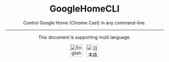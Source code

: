 <h1 align="center">GoogleHomeCLI</h1>

<p align="center">Control Google Home (Chrome Cast) in any command-line.</p>

---

<p align="center">This document is supporting multi language.</p>

<p align="center">
    <a href="https://github.com/P2P-Develop/GoogleHomeCLI/blob/master/docs/README-en.md"
    ><img
            height="40"
            src="https://raw.githubusercontent.com/google/region-flags/gh-pages/svg/US.svg"
            alt="English"
    ></a>
    &nbsp;
    <a href="https://github.com/P2P-Develop/GoogleHomeCLI/blob/master/docs/README-ja.md"
    ><img
            height="40"
            src="https://raw.githubusercontent.com/google/region-flags/gh-pages/svg/JP.svg"
            alt="日本語"
    ></a>
</p>
